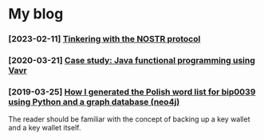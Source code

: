 # My blog

### [2023-02-11] [Tinkering with the NOSTR protocol](./2023-02-11-tinkering-with-the-nostr-protocol/tinkering-with-the-nostr-protocol.md)

### [2020-03-21] [Case study: Java functional programming using Vavr](./2020-03-21-case-study-java-fp-using-vavr/case-study-java-fp-using-vavr.md)

### [2019-03-25] [How I generated the Polish word list for bip0039 using Python and a graph database (neo4j)](./2019-03-25-polish-word-list-bip0039/polish-word-list-bip0039.md)

The reader should be familiar with the concept of backing up a key wallet and a key wallet itself.
